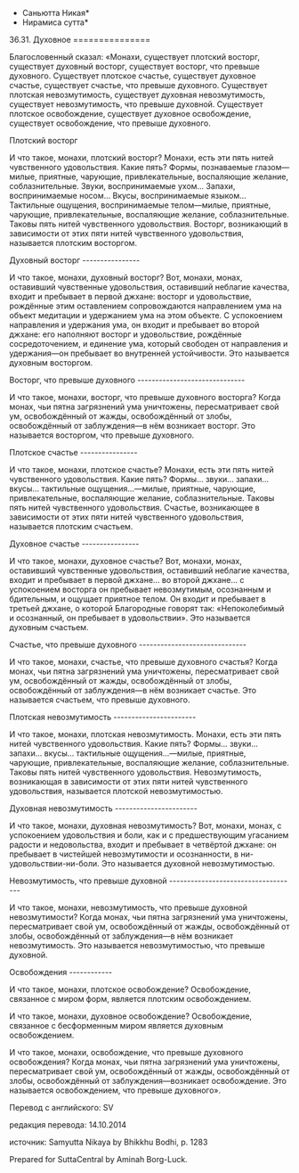 * Саньютта Никая*
* Нирамиса сутта*

36\.31\. Духовное
\=\=\=\=\=\=\=\=\=\=\=\=\=\=\=

Благословенный сказал: «Монахи, существует плотский восторг, существует духовный восторг, существует восторг, что превыше духовного\. Существует плотское счастье, существует духовное счастье, существует счастье, что превыше духовного\. Существует плотская невозмутимость, существует духовная невозмутимость, существует невозмутимость, что превыше духовной\. Существует плотское освобождение, существует духовное освобождение, существует освобождение, что превыше духовного\.

Плотский восторг

И что такое, монахи, плотский восторг? Монахи, есть эти пять нитей чувственного удовольствия\. Какие пять? Формы, познаваемые глазом—милые, приятные, чарующие, привлекательные, воспаляющие желание, соблазнительные\. Звуки, воспринимаемые ухом… Запахи, воспринимаемые носом… Вкусы, воспринимаемые языком… Тактильные ощущения, воспринимаемые телом—милые, приятные, чарующие, привлекательные, воспаляющие желание, соблазнительные\. Таковы пять нитей чувственного удовольствия\. Восторг, возникающий в зависимости от этих пяти нитей чувственного удовольствия, называется плотским восторгом\.

Духовный восторг
\-\-\-\-\-\-\-\-\-\-\-\-\-\-\-\-

И что такое, монахи, духовный восторг? Вот, монахи, монах, оставивший чувственные удовольствия, оставивший неблагие качества, входит и пребывает в первой джхане: восторг и удовольствие, рождённые этим оставлением сопровождаются направлением ума на объект медитации и удержанием ума на этом объекте\. С успокоением направления и удержания ума, он входит и пребывает во второй джхане: его наполняют восторг и удовольствие, рождённые сосредоточением, и единение ума, который свободен от направления и удержания—он пребывает во внутренней устойчивости\. Это называется духовным восторгом\.

Восторг, что превыше духовного
\-\-\-\-\-\-\-\-\-\-\-\-\-\-\-\-\-\-\-\-\-\-\-\-\-\-\-\-\-\-

И что такое, монахи, восторг, что превыше духовного восторга? Когда монах, чьи пятна загрязнений ума уничтожены, пересматривает свой ум, освобождённый от жажды, освобождённый от злобы, освобождённый от заблуждения—в нём возникает восторг\. Это называется восторгом, что превыше духовного\.

Плотское счастье
\-\-\-\-\-\-\-\-\-\-\-\-\-\-\-\-

И что такое, монахи, плотское счастье? Монахи, есть эти пять нитей чувственного удовольствия\. Какие пять? Формы… звуки… запахи… вкусы… тактильные ощущения…—милые, приятные, чарующие, привлекательные, воспаляющие желание, соблазнительные\. Таковы пять нитей чувственного удовольствия\. Счастье, возникающее в зависимости от этих пяти нитей чувственного удовольствия, называется плотским счастьем\.

Духовное счастье
\-\-\-\-\-\-\-\-\-\-\-\-\-\-\-\-

И что такое, монахи, духовное счастье? Вот, монахи, монах, оставивший чувственные удовольствия, оставивший неблагие качества, входит и пребывает в первой джхане… во второй джхане… с успокоением восторга он пребывает невозмутимым, осознанным и бдительным, и ощущает приятное телом\. Он входит и пребывает в третьей джхане, о которой Благородные говорят так: «Непоколебимый и осознанный, он пребывает в удовольствии»\. Это называется духовным счастьем\.

Счастье, что превыше духовного
\-\-\-\-\-\-\-\-\-\-\-\-\-\-\-\-\-\-\-\-\-\-\-\-\-\-\-\-\-\-

И что такое, монахи, счастье, что превыше духовного счастья? Когда монах, чьи пятна загрязнений ума уничтожены, пересматривает свой ум, освобождённый от жажды, освобождённый от злобы, освобождённый от заблуждения—в нём возникает счастье\. Это называется счастьем, что превыше духовного\.

Плотская невозмутимость
\-\-\-\-\-\-\-\-\-\-\-\-\-\-\-\-\-\-\-\-\-\-\-

И что такое, монахи, плотская невозмутимость\. Монахи, есть эти пять нитей чувственного удовольствия\. Какие пять? Формы… звуки… запахи… вкусы… тактильные ощущения…—милые, приятные, чарующие, привлекательные, воспаляющие желание, соблазнительные\. Таковы пять нитей чувственного удовольствия\. Невозмутимость, возникающая в зависимости от этих пяти нитей чувственного удовольствия, называется плотской невозмутимостью\.

Духовная невозмутимость
\-\-\-\-\-\-\-\-\-\-\-\-\-\-\-\-\-\-\-\-\-\-\-

И что такое, монахи, духовная невозмутимость? Вот, монахи, монах, с успокоением удовольствия и боли, как и с предшествующим угасанием радости и недовольства, входит и пребывает в четвёртой джхане: он пребывает в чистейшей невозмутимости и осознанности, в ни\-удовольствии\-ни\-боли\. Это называется духовной невозмутимостью\.

Невозмутимость, что превыше духовной
\-\-\-\-\-\-\-\-\-\-\-\-\-\-\-\-\-\-\-\-\-\-\-\-\-\-\-\-\-\-\-\-\-\-\-\-

И что такое, монахи, невозмутимость, что превыше духовной невозмутимости? Когда монах, чьи пятна загрязнений ума уничтожены, пересматривает свой ум, освобождённый от жажды, освобождённый от злобы, освобождённый от заблуждения—в нём возникает невозмутимость\. Это называется невозмутимостью, что превыше духовной\.

Освобождения
\-\-\-\-\-\-\-\-\-\-\-\-

И что такое, монахи, плотское освобождение? Освобождение, связанное с миром форм, является плотским освобождением\.

И что такое, монахи, духовное освобождение? Освобождение, связанное с бесформенным миром является духовным освобождением\.

И что такое, монахи, освобождение, что превыше духовного освобождения? Когда монах, чьи пятна загрязнений ума уничтожены, пересматривает свой ум, освобождённый от жажды, освобождённый от злобы, освобождённый от заблуждения—возникает освобождение\. Это называется освобождением, что превыше духовного»\.

Перевод с английского: SV

редакция перевода: 14\.10\.2014

источник: Samyutta Nikaya by Bhikkhu Bodhi, p\. 1283

Prepared for SuttaCentral by Aminah Borg\-Luck\.